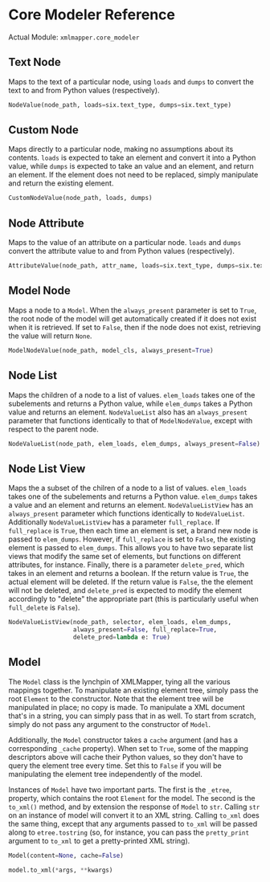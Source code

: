 Core Modeler Reference
======================

Actual Module: `xmlmapper.core_modeler`

Text Node
---------

Maps to the text of a particular node, using `loads` and `dumps`
to convert the text to and from Python values (respectively).

```python
NodeValue(node_path, loads=six.text_type, dumps=six.text_type)
```

Custom Node
-----------

Maps directly to a particular node, making no assumptions about
its contents.  `loads` is expected to take an element and convert
it into a Python value, while `dumps` is expected to take an
value and an element, and return an element.  If the element
does not need to be replaced, simply manipulate and return the
existing element.


```python
CustomNodeValue(node_path, loads, dumps)
```

Node Attribute
--------------

Maps to the value of an attribute on a particular node. `loads`
and `dumps` convert the attribute value to and from Python values
(respectively).

```python
AttributeValue(node_path, attr_name, loads=six.text_type, dumps=six.text_type)
```

Model Node
----------

Maps a node to a `Model`.  When the `always_present` parameter is set to
`True`, the root node of the model will get automatically created if it
does not exist when it is retrieved.  If set to `False`, then if the node
does not exist, retrieving the value will return `None`.

```python
ModelNodeValue(node_path, model_cls, always_present=True)
```

Node List
---------

Maps the children of a node to a list of values.  `elem_loads`
takes one of the subelements and returns a Python value,
while `elem_dumps` takes a Python value and returns an element.
`NodeValueList` also has an `always_present` parameter that functions
identically to that of `ModelNodeValue`, except with respect to the
parent node.

```python
NodeValueList(node_path, elem_loads, elem_dumps, always_present=False)
```

Node List View
--------------

Maps the a subset of the chilren of a node to a list of values. `elem_loads`
takes one of the subelements and returns a Python value.  `elem_dumps` takes
a value and an element and returns an element.  `NodeValueListView` has an
`always_present` parameter which functions identically to `NodeValueList`.
Additionally `NodeValueListView` has a parameter `full_replace`.  If
`full_replace` is `True`, then each time an element is set, a brand new
node is passed to `elem_dumps`.  However, if `full_replace` is set to `False`,
the existing element is passed to `elem_dumps`.  This allows you to have two
separate list views that modify the same set of elements, but functions on
different attributes, for instance.  Finally, there is a parameter
`delete_pred`, which takes in an element and returns a boolean.  If the
return value is `True`, the actual element will be deleted.  If the return
value is `False`, the the element will not be deleted, and `delete_pred`
is expected to modify the element accordingly to "delete" the appropriate
part (this is particularly useful when `full_delete` is `False`).

```python
NodeValueListView(node_path, selector, elem_loads, elem_dumps,
                  always_present=False, full_replace=True,
                  delete_pred=lambda e: True)
```

Model
-----

The `Model` class is the lynchpin of XMLMapper, tying all the various mappings
together.  To manipulate an existing element tree, simply pass the root
`Element` to the  constructor.  Note that the element tree will be manipulated
in place; no copy is made.  To manipulate a XML document that's in a string,
you can simply pass that in as well.  To start from scratch, simply do not pass
any argument to the constructor of `Model`.

Additionally, the `Model` constructor takes a `cache` argument (and has a
corresponding `_cache` property).  When set to `True`, some of the mapping
descriptors above will cache their Python values, so they don't have to query
the element tree every time.  Set this to `False` if you will be manipulating
the element tree independently of the model.

Instances of `Model` have two important parts.  The first is the `_etree`,
property, which contains the root `Element` for the model.  The second is the 
`to_xml()` method, and by extension the response of `Model` to `str`.  Calling
`str` on an instance of model will convert it to an XML string.  Calling
`to_xml` does the same thing, except that any arguments passed to `to_xml` will
be passed along to `etree.tostring` (so, for instance, you can pass the
`pretty_print` argument to `to_xml` to get a pretty-printed XML string).

```python
Model(content=None, cache=False)
```

```python
model.to_xml(*args, **kwargs)
```
